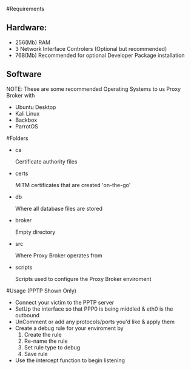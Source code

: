 #Requirements

## Hardware:

- 256(Mb) RAM
- 3 Network Interface Controlers (Optional but recommended)
- 768(Mb) Recommended for optional Developer Package installation

## Software
NOTE: These are some recommended Operating Systems to us Proxy Broker with

- Ubuntu Desktop
- Kali Linux
- Backbox
- ParrotOS

#Folders

- ca

    Certificate authority files
- certs

    MiTM certificates that are created 'on-the-go'
- db

    Where all database files are stored
- broker

    Empty directory
- src

    Where Proxy Broker operates from
- scripts

    Scripts used to configure the Proxy Broker enviroment

#Usage (PPTP Shown Only)
- Connect your victim to the PPTP server
- SetUp the interface so that PPP0 is being middled & eth0 is the outbound
- UnComment or add any protocols/ports you'd like & apply them
- Create a debug rule for your enviroment by
  1. Create the rule
  2. Re-name the rule
  3. Set rule type to debug
  4. Save rule
- Use the intercept function to begin listening
